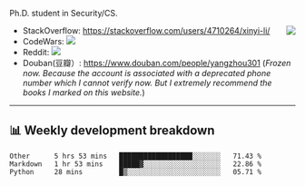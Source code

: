Ph.D. student in Security/CS.

<img align="right" src="https://github-readme-stats.vercel.app/api?username=li-xin-yi&count_private=true&show_icons=true&hide_title=true&theme=tokyonight" />

- StackOverflow: https://stackoverflow.com/users/4710264/xinyi-li/
- CodeWars: [![](https://www.codewars.com/users/xy-li/badges/micro)](https://www.codewars.com/users/xy-li/)
- Reddit: [![](https://img.shields.io/reddit/user-karma/combined/xy-li?style=social)](https://www.reddit.com/user/xy-li/)
- Douban(豆瓣）: https://www.douban.com/people/yangzhou301  (*Frozen now. Because the account is associated with a deprecated phone number which I cannot verify now. But I extremely recommend the books I marked on this website.*)

---

## 📊 Weekly development breakdown

<!--START_SECTION:waka-->
```text
Other      5 hrs 53 mins   ██████████████████░░░░░░░   71.43 % 
Markdown   1 hr 53 mins    █████▓░░░░░░░░░░░░░░░░░░░   22.86 % 
Python     28 mins         █▒░░░░░░░░░░░░░░░░░░░░░░░   05.71 % 
```
<!--END_SECTION:waka-->
